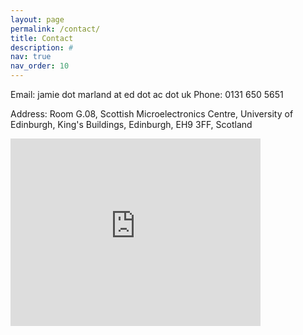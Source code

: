 ```yaml
---
layout: page
permalink: /contact/
title: Contact
description: #
nav: true
nav_order: 10
---
```


Email: jamie dot marland at ed dot ac dot uk
Phone: 0131 650 5651

Address: Room G.08, Scottish Microelectronics Centre, University of Edinburgh, King's Buildings, Edinburgh, EH9 3FF, Scotland

<iframe src="https://www.google.com/maps/embed?pb=!1m18!1m12!1m3!1d2235.5764007327825!2d-3.1801548875276304!3d55.922044973035256!2m3!1f0!2f0!3f0!3m2!1i1024!2i768!4f13.1!3m3!1m2!1s0x4887c762028e1f53%3A0xebbc8cb74cc27e31!2sScottish%20Microelectronics%20Centre!5e0!3m2!1sen!2suk!4v1706288113027!5m2!1sen!2suk" width="400" height="300" style="border:0;" allowfullscreen="" loading="lazy" referrerpolicy="no-referrer-when-downgrade"></iframe>
